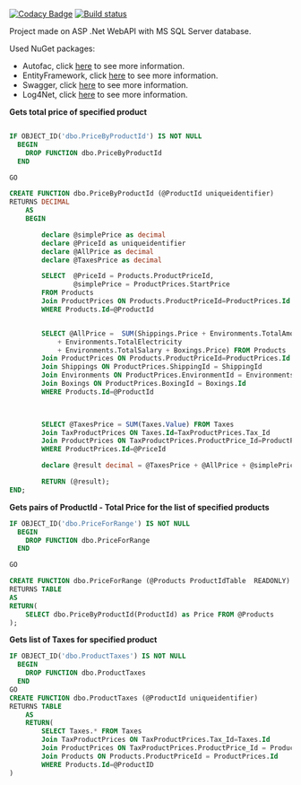 [![Codacy Badge](https://api.codacy.com/project/badge/Grade/4a87e276518e470a9dc3e115c37ade13)](https://www.codacy.com/app/ka2803/ProductPrice?utm_source=github.com&amp;utm_medium=referral&amp;utm_content=ka2803/ProductPrice&amp;utm_campaign=Badge_Grade)
[![Build status](https://ci.appveyor.com/api/projects/status/fgn8bl5mkkes7hdo?svg=true)](https://ci.appveyor.com/project/ka2803/productprice)

Project made on ASP .Net WebAPI with MS SQL Server database.

Used NuGet packages:
-  Autofac, click [here](https://autofac.org/) to see more information.
-  EntityFramework, click [here](https://msdn.microsoft.com/en-us/library/aa937723(v=vs.113).aspx) to see more information.
-  Swagger, click [here](https://swagger.io/) to see more information.
-  Log4Net, click [here](https://logging.apache.org/log4net/) to see more information.

**Gets total price of specified product**
``` sql

IF OBJECT_ID('dbo.PriceByProductId') IS NOT NULL
  BEGIN
    DROP FUNCTION dbo.PriceByProductId
  END

GO

CREATE FUNCTION dbo.PriceByProductId (@ProductId uniqueidentifier)
RETURNS DECIMAL
	AS
	BEGIN

		declare @simplePrice as decimal
		declare @PriceId as uniqueidentifier
		declare @AllPrice as decimal
		declare @TaxesPrice as decimal

		SELECT  @PriceId = Products.ProductPriceId,
				@simplePrice = ProductPrices.StartPrice
		FROM Products
		Join ProductPrices ON Products.ProductPriceId=ProductPrices.Id
		WHERE Products.Id=@ProductId


		SELECT @AllPrice =  SUM(Shippings.Price + Environments.TotalAmortization
			+ Environments.TotalElectricity
			+ Environments.TotalSalary + Boxings.Price) FROM Products
		Join ProductPrices ON Products.ProductPriceId=ProductPrices.Id
		Join Shippings ON ProductPrices.ShippingId = ShippingId
		Join Environments ON ProductPrices.EnvironmentId = Environments.Id
		Join Boxings ON ProductPrices.BoxingId = Boxings.Id
		WHERE Products.Id=@ProductId

		

		SELECT @TaxesPrice = SUM(Taxes.Value) FROM Taxes
		Join TaxProductPrices ON Taxes.Id=TaxProductPrices.Tax_Id
		Join ProductPrices ON TaxProductPrices.ProductPrice_Id=ProductPrices.Id
		WHERE ProductPrices.Id=@PriceId

		declare @result decimal = @TaxesPrice + @AllPrice + @simplePrice

		RETURN (@result);
END;
```
**Gets pairs of ProductId - Total Price for the list of specified products**
``` sql
IF OBJECT_ID('dbo.PriceForRange') IS NOT NULL
  BEGIN
    DROP FUNCTION dbo.PriceForRange
  END

GO

CREATE FUNCTION dbo.PriceForRange (@Products ProductIdTable  READONLY)
RETURNS TABLE
AS
RETURN(
	SELECT dbo.PriceByProductId(ProductId) as Price FROM @Products	
);
```
**Gets list of Taxes for specified product**
``` sql
IF OBJECT_ID('dbo.ProductTaxes') IS NOT NULL
  BEGIN
    DROP FUNCTION dbo.ProductTaxes
  END
GO
CREATE FUNCTION dbo.ProductTaxes (@ProductId uniqueidentifier)
RETURNS TABLE
	AS
	RETURN(
		SELECT Taxes.* FROM Taxes 
		Join TaxProductPrices ON TaxProductPrices.Tax_Id=Taxes.Id
		Join ProductPrices ON TaxProductPrices.ProductPrice_Id = ProductPrices.Id
		Join Products ON Products.ProductPriceId = ProductPrices.Id
		WHERE Products.Id=@ProductID
)
```
